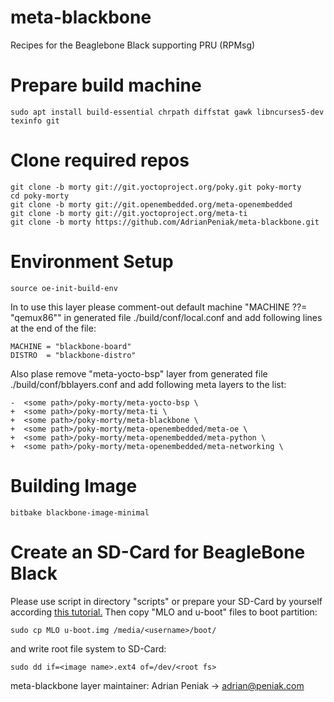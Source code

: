 # meta-blackbone
Recipes for the Beaglebone Black supporting PRU (RPMsg)

# Prepare build machine
```shell
sudo apt install build-essential chrpath diffstat gawk libncurses5-dev texinfo git
```

# Clone required repos
```shell
git clone -b morty git://git.yoctoproject.org/poky.git poky-morty
cd poky-morty
git clone -b morty git://git.openembedded.org/meta-openembedded
git clone -b morty git://git.yoctoproject.org/meta-ti
git clone -b morty https://github.com/AdrianPeniak/meta-blackbone.git
```

# Environment Setup
```shell
source oe-init-build-env
```
In to use this layer please comment-out default machine "MACHINE ??= "qemux86""
in generated file ./build/conf/local.conf and add following lines at the end of the file:
```
MACHINE = "blackbone-board"
DISTRO  = "blackbone-distro"
```
Also plase remove "meta-yocto-bsp" layer from generated file ./build/conf/bblayers.conf
and add following meta layers to the list:
```
-  <some path>/poky-morty/meta-yocto-bsp \
+  <some path>/poky-morty/meta-ti \
+  <some path>/poky-morty/meta-blackbone \
+  <some path>/poky-morty/meta-openembedded/meta-oe \
+  <some path>/poky-morty/meta-openembedded/meta-python \
+  <some path>/poky-morty/meta-openembedded/meta-networking \
```

# Building Image
```
bitbake blackbone-image-minimal
```

# Create an SD-Card for BeagleBone Black
Please use script in directory "scripts" or prepare your SD-Card by yourself according [this tutorial.](https://github.com/linneman/planck/wiki/How-to-create-a-Boot-SD-Card-for-the-BeagleBone-black)
Then copy "MLO and u-boot" files to boot partition:
```
sudo cp MLO u-boot.img /media/<username>/boot/
```
and write root file system to SD-Card:
```
sudo dd if=<image name>.ext4 of=/dev/<root fs>
```

meta-blackbone layer maintainer: Adrian Peniak -> adrian@peniak.com
